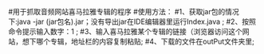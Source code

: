 #用于抓取音频网站喜马拉雅专辑的程序
#使用方法：
#1、获取jar包的情况下:java -jar (jar包名).jar；没有导出jar在IDE编辑器里运行Index.java ;
#2、按照命令提示输入数字：1 ;
#3、输入喜马拉雅某个专辑的链接（浏览器访问这个网站，想下哪个专辑，地址栏的内容复制粘贴;
#4、下载的文件在outPut文件夹里;
